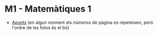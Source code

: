 # M1 - Matemàtiques 1

- [Apunts](Apunts.md) (en algun moment els números de pàgina es repeteixen, però l'ordre de les fotos és el bò)
